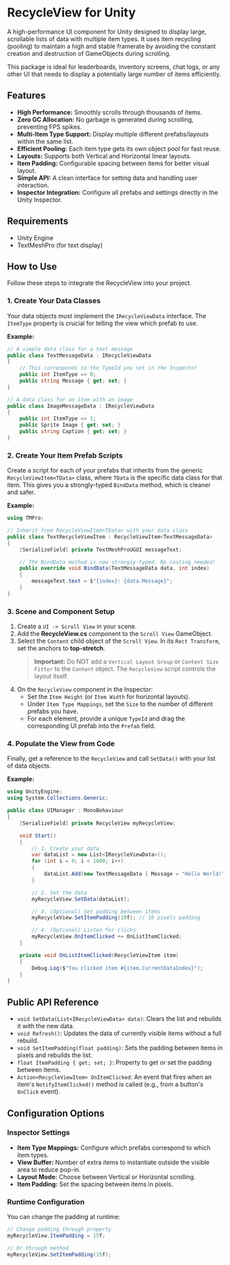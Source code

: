 # RecycleView for Unity

A high-performance UI component for Unity designed to display large, scrollable lists of data with multiple item types. It uses item recycling (pooling) to maintain a high and stable framerate by avoiding the constant creation and destruction of GameObjects during scrolling.

This package is ideal for leaderboards, inventory screens, chat logs, or any other UI that needs to display a potentially large number of items efficiently.

## Features

- **High Performance:** Smoothly scrolls through thousands of items.
- **Zero GC Allocation:** No garbage is generated during scrolling, preventing FPS spikes.
- **Multi-Item Type Support:** Display multiple different prefabs/layouts within the same list.
- **Efficient Pooling:** Each item type gets its own object pool for fast reuse.
- **Layouts:** Supports both Vertical and Horizontal linear layouts.
- **Item Padding:** Configurable spacing between items for better visual layout.
- **Simple API:** A clean interface for setting data and handling user interaction.
- **Inspector Integration:** Configure all prefabs and settings directly in the Unity Inspector.

## Requirements

- Unity Engine
- TextMeshPro (for text display)

## How to Use

Follow these steps to integrate the RecycleView into your project.

### 1. Create Your Data Classes

Your data objects must implement the `IRecycleViewData` interface. The `ItemType` property is crucial for telling the view which prefab to use.

**Example:**
```csharp
// A simple data class for a text message
public class TextMessageData : IRecycleViewData
{
    // This corresponds to the TypeId you set in the Inspector
    public int ItemType => 0; 
    public string Message { get; set; }
}

// A data class for an item with an image
public class ImageMessageData : IRecycleViewData
{
    public int ItemType => 1; 
    public Sprite Image { get; set; }
    public string Caption { get; set; }
}
```

### 2. Create Your Item Prefab Scripts

Create a script for each of your prefabs that inherits from the generic `RecycleViewItem<TData>` class, where `TData` is the specific data class for that item. This gives you a strongly-typed `BindData` method, which is cleaner and safer.

**Example:**
```csharp
using TMPro;

// Inherit from RecycleViewItem<TData> with your data class
public class TextRecycleViewItem : RecycleViewItem<TextMessageData>
{
    [SerializeField] private TextMeshProUGUI messageText;

    // The BindData method is now strongly-typed. No casting needed!
    public override void BindData(TextMessageData data, int index)
    {
        messageText.text = $"{index}: {data.Message}";
    }
}
```

### 3. Scene and Component Setup

1.  Create a `UI -> Scroll View` in your scene.
2.  Add the **RecycleView.cs** component to the `Scroll View` GameObject.
3.  Select the `Content` child object of the `Scroll View`. In its `Rect Transform`, set the anchors to **top-stretch**.
    > **Important:** Do NOT add a `Vertical Layout Group` or `Content Size Fitter` to the `Content` object. The `RecycleView` script controls the layout itself.
4.  On the `RecycleView` component in the Inspector:
    *   Set the `Item Height` (or `Item Width` for horizontal layouts).
    *   Under `Item Type Mappings`, set the `Size` to the number of different prefabs you have.
    *   For each element, provide a unique `TypeId` and drag the corresponding UI prefab into the `Prefab` field.

### 4. Populate the View from Code

Finally, get a reference to the `RecycleView` and call `SetData()` with your list of data objects.

**Example:**
```csharp
using UnityEngine;
using System.Collections.Generic;

public class UIManager : MonoBehaviour
{
    [SerializeField] private RecycleView myRecycleView;

    void Start()
    {
        // 1. Create your data
        var dataList = new List<IRecycleViewData>();
        for (int i = 0; i < 1000; i++)
        {
            dataList.Add(new TextMessageData { Message = "Hello World!" });
        }

        // 2. Set the data
        myRecycleView.SetData(dataList);

        // 3. (Optional) Set padding between items
        myRecycleView.SetItemPadding(10f); // 10 pixels padding

        // 4. (Optional) Listen for clicks
        myRecycleView.OnItemClicked += OnListItemClicked;
    }

    private void OnListItemClicked(RecycleViewItem item)
    {
        Debug.Log($"You clicked item #{item.CurrentDataIndex}");
    }
}
```

## Public API Reference

- `void SetData(List<IRecycleViewData> data)`: Clears the list and rebuilds it with the new data.
- `void Refresh()`: Updates the data of currently visible items without a full rebuild.
- `void SetItemPadding(float padding)`: Sets the padding between items in pixels and rebuilds the list.
- `float ItemPadding { get; set; }`: Property to get or set the padding between items.
- `Action<RecycleViewItem> OnItemClicked`: An event that fires when an item's `NotifyItemClicked()` method is called (e.g., from a button's `OnClick` event).

## Configuration Options

### Inspector Settings

- **Item Type Mappings:** Configure which prefabs correspond to which item types.
- **View Buffer:** Number of extra items to instantiate outside the visible area to reduce pop-in.
- **Layout Mode:** Choose between Vertical or Horizontal scrolling.
- **Item Padding:** Set the spacing between items in pixels.

### Runtime Configuration

You can change the padding at runtime:

```csharp
// Change padding through property
myRecycleView.ItemPadding = 15f;

// Or through method
myRecycleView.SetItemPadding(15f);
```
